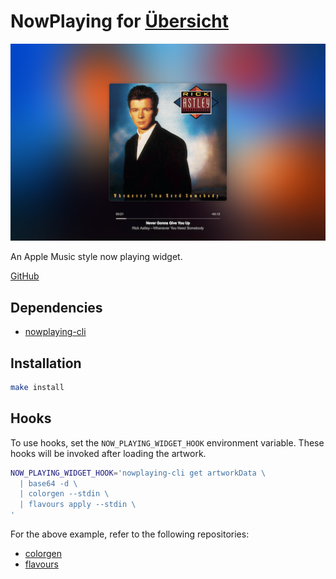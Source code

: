 # NowPlaying for [Übersicht](http://tracesof.net/uebersicht/)

![NowPlaying](./screenshot.png)

An Apple Music style now playing widget.

[GitHub](https://github.com/cdltlehf/youtube-now-playing-widget)

## Dependencies

- [nowplaying-cli](https://github.com/kirtan-shah/nowplaying-cli)

## Installation

```bash
make install
```

## Hooks

To use hooks, set the `NOW_PLAYING_WIDGET_HOOK` environment variable. These
hooks will be invoked after loading the artwork.

```bash
NOW_PLAYING_WIDGET_HOOK='nowplaying-cli get artworkData \
  | base64 -d \
  | colorgen --stdin \
  | flavours apply --stdin \
'
```

For the above example, refer to the following repositories:
- [colorgen](https://github.com/cdltlehf/colorgen)
- [flavours](https://github.com/Misterio77/flavours)
